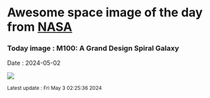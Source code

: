 
# Awesome space image of the day from [NASA](https://api.nasa.gov/)

### Today image : M100: A Grand Design Spiral Galaxy
Date : 2024-05-02

![](https://apod.nasa.gov/apod/image/2405/M100_DrewEvans1024.png)

<small>Latest update : Fri May  3 02:25:36 2024</small>
        